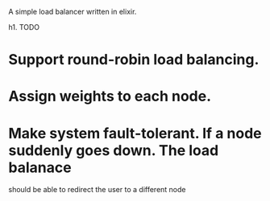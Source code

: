 A simple load balancer written in elixir.

h1. TODO
# Support round-robin load balancing.
# Assign weights to each node.
# Make system fault-tolerant. If a node suddenly goes down. The load balanace
should be able to redirect the user to a different node
